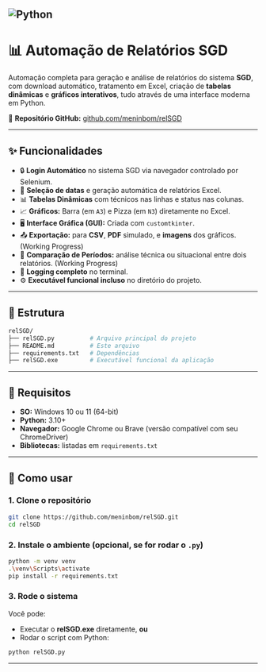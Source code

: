 ![Python](https://img.shields.io/badge/python-3.10+-blue)
---

# 📊 Automação de Relatórios SGD

Automação completa para geração e análise de relatórios do sistema **SGD**, com download automático, tratamento em Excel, criação de **tabelas dinâmicas** e **gráficos interativos**, tudo através de uma interface moderna em Python.

🔗 **Repositório GitHub:** [github.com/meninbom/relSGD](https://github.com/meninbom/relSGD)

---

## ✨ Funcionalidades

- 🔒 **Login Automático** no sistema SGD via navegador controlado por Selenium.
- 📅 **Seleção de datas** e geração automática de relatórios Excel.
- 📊 **Tabelas Dinâmicas** com técnicos nas linhas e status nas colunas.
- 📈 **Gráficos:** Barra (em `A3`) e Pizza (em `N3`) diretamente no Excel.
- 🖥 **Interface Gráfica (GUI):** Criada com `customtkinter`. 
- 📤 **Exportação:** para **CSV**, **PDF** simulado, e **imagens** dos gráficos. (Working Progress)
- 📁 **Comparação de Períodos:** análise técnica ou situacional entre dois relatórios. (Working Progress)
- 📝 **Logging completo** no terminal. 
- ⚙️ **Executável funcional incluso** no diretório do projeto.

---

## 📁 Estrutura

```bash
relSGD/
├── relSGD.py          # Arquivo principal do projeto
├── README.md          # Este arquivo
├── requirements.txt   # Dependências
├── relSGD.exe         # Executável funcional da aplicação
```

---

## 🧩 Requisitos

- **SO:** Windows 10 ou 11 (64-bit)
- **Python:** 3.10+
- **Navegador:** Google Chrome ou Brave (versão compatível com seu ChromeDriver)
- **Bibliotecas:** listadas em `requirements.txt`

---

## 🚀 Como usar

### 1. Clone o repositório

```bash
git clone https://github.com/meninbom/relSGD.git
cd relSGD
```

### 2. Instale o ambiente (opcional, se for rodar o `.py`)

```bash
python -m venv venv
.\venv\Scripts\activate
pip install -r requirements.txt
```

### 3. Rode o sistema

Você pode:
- Executar o **relSGD.exe** diretamente, **ou**
- Rodar o script com Python:

```bash
python relSGD.py
```

---
